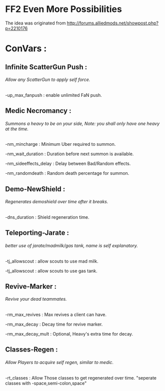 # FF2 Even More Possibilities

The idea was originated from http://forums.alliedmods.net/showpost.php?p=2210176

# ConVars :

## Infinite ScatterGun Push :

###### Allow any ScatterGun to apply self force.

-up_max_fanpush : enable unlimited FaN push.


## Medic Necromancy :

###### Summons a heavy to be on your side, Note: you shall only have one heavy at the time.

-nm_mincharge : Minimum Uber required to summon.

-nm_wait_duration : Duration before next summon is available.

-nm_sideeffects_delay : Delay between Bad/Random effects.

-nm_randomdeath : Random death percentage for summon.


## Demo-NewShield :

###### Regenerates demoshield over time after it breaks.

-dns_duration : Shield regeneration time.


## Teleporting-Jarate :

###### better use of jarate/madmilk/gas tank, name is self explanatory.

-tj_allowscout : allow scouts to use mad milk.

-tj_allowscout : allow scouts to use gas tank.


## Revive-Marker :

###### Revive your dead teammates.

-rm_max_revives : Max revives a client can have.

-rm_max_decay : Decay time for revive marker.

-rm_max_decay_mult : Optional, Heavy's extra time for decay.


## Classes-Regen :

###### Allow Players to acquire self regen, similar to medic.

-rt_classes : Allow Those classes to get regenerated over time. "seperate classes with -space,semi-colon,space"

